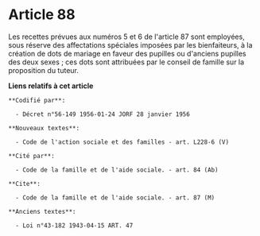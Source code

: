 # Article 88

Les recettes prévues aux numéros 5 et 6 de l'article 87 sont employées, sous réserve des affectations spéciales imposées par
les bienfaiteurs, à la création de dots de mariage en faveur des pupilles ou d'anciens pupilles des deux sexes ; ces dots
sont attribuées par le conseil de famille sur la proposition du tuteur.

**Liens relatifs à cet article**

	**Codifié par**:

	  - Décret n°56-149 1956-01-24 JORF 28 janvier 1956

	**Nouveaux textes**:

	  - Code de l'action sociale et des familles - art. L228-6 (V)

	**Cité par**:

	  - Code de la famille et de l'aide sociale. - art. 84 (Ab)

	**Cite**:

	  - Code de la famille et de l'aide sociale. - art. 87 (M)

	**Anciens textes**:

	  - Loi n°43-182 1943-04-15 ART. 47
